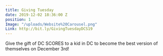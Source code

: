 ```yaml
---
title: Giving Tuesday
date: 2019-12-02 18:36:00 Z
position: 1
Image: "/uploads/Website%20Carousel.png"
Link: http://bit.ly/GivingTuesdayDCS19
---
```


Give the gift of DC SCORES to a kid in DC to become the best version of themselves on December 3rd!